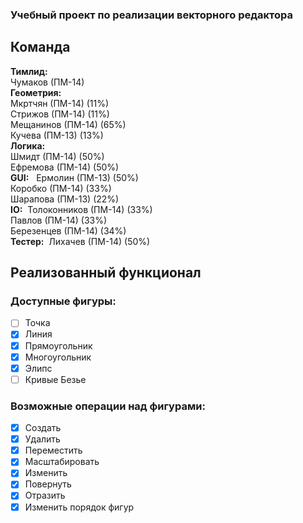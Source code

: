 ### Учебный проект по реализации векторного редактора
## Команда
**Тимлид:**  
Чумаков (ПМ-14)  
**Геометрия:**  
Мкртчян (ПМ-14) (11%)  
Стрижов (ПМ-14) (11%)  
Мещанинов (ПМ-14) (65%)  
Кучева (ПМ-13) (13%)  
**Логика:**  
Шмидт (ПМ-14) (50%)  
Ефремова (ПМ-14) (50%)  
**GUI:**  
Ермолин (ПМ-13) (50%)  
Коробко (ПМ-14) (33%)  
Шарапова (ПМ-13) (22%)  
**IO:**  
Толоконников (ПМ-14) (33%)  
Павлов (ПМ-14) (33%)  
Березенцев (ПМ-14) (34%)   
**Тестер:**  
Лихачев (ПМ-14) (50%) 

## Реализованный функционал
### Доступные фигуры:
- [ ] Точка
- [x] Линия
- [x] Прямоугольник
- [x] Многоугольник
- [x] Элипс
- [ ] Кривые Безье

### Возможные операции над фигурами:
- [x] Создать
- [x] Удалить
- [x] Переместить
- [x] Масштабировать
- [x] Изменить
- [x] Повернуть
- [x] Отразить
- [x] Изменить порядок фигур
